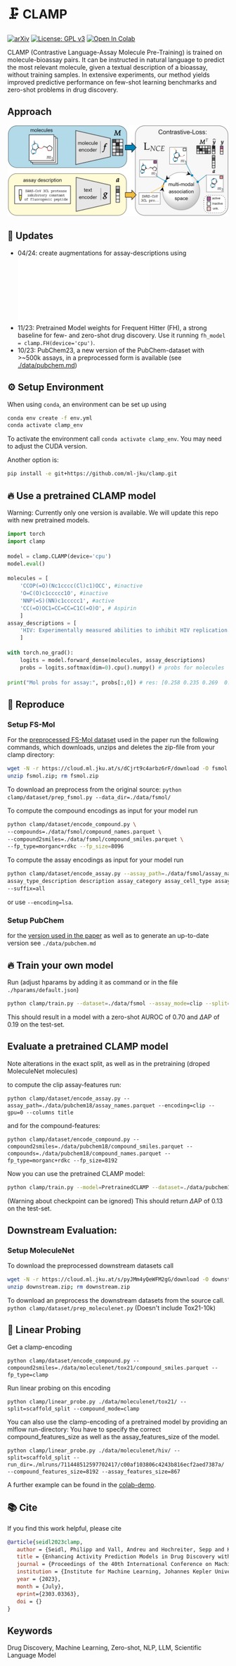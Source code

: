 # :clamp: CLAMP

[![arXiv](https://img.shields.io/badge/arXiv-2303.03363-b31b1b.svg)](https://arxiv.org/abs/2303.03363)
[![License: GPL v3](https://img.shields.io/badge/License-GPLv3-blue.svg)](https://www.gnu.org/licenses/gpl-3.0)
[![Open In Colab](https://colab.research.google.com/assets/colab-badge.svg)](https://colab.research.google.com/github/ml-jku/clamp/blob/main/notebooks/CLAMP_colab_demo.ipynb)

CLAMP (Contrastive Language-Assay Molecule Pre-Training) is trained on molecule-bioassay pairs. It can be instructed in natural language to predict the most relevant molecule, given a textual description of a bioassay, without training samples. In extensive experiments, our method yields improved predictive performance on few-shot learning benchmarks and zero-shot problems in drug discovery. 

## Approach

![CLAMP](./data/figs/clamp.png)

## :rocket: Updates

- 04/24: create augmentations for assay-descriptions using  ![assay_augment.py](./clamp/dataset/assay_augment.py) 
- 11/23: Pretrained Model weights for Frequent Hitter (FH), a strong baseline for few- and zero-shot drug discovery. Use it running `fh_model = clamp.FH(device='cpu')`.
- 10/23: PubChem23, a new version of the PubChem-dataset with >~500k assays, in a preprocessed form is available (see [./data/pubchem.md](./data/pubchem.md))

## :gear: Setup Environment

When using `conda`, an environment can be set up using
```bash
conda env create -f env.yml
conda activate clamp_env
```
To activate the environment call ```conda activate clamp_env```.
You may need to adjust the CUDA version.

Another option is:
```bash
pip install -e git+https://github.com/ml-jku/clamp.git
```

## :fire: Use a pretrained CLAMP model

Warning: Currently only one version is available. We will update this repo with new pretrained models.

```python
import torch
import clamp

model = clamp.CLAMP(device='cpu')
model.eval()

molecules = [
    'CCOP(=O)(Nc1cccc(Cl)c1)OCC', #inactive
    'O=C(O)c1ccccc1O', #inactive
    'NNP(=S)(NN)c1ccccc1', #active
    'CC(=O)OC1=CC=CC=C1C(=O)O', # Aspirin
    ]
assay_descriptions = [
    'HIV: Experimentally measured abilities to inhibit HIV replication.',
    ]

with torch.no_grad():
    logits = model.forward_dense(molecules, assay_descriptions)
    probs = logits.softmax(dim=0).cpu().numpy() # probs for molecules

print("Mol probs for assay:", probs[:,0]) # res: [0.258 0.235 0.269  0.236]
```


## :lab_coat: Reproduce

### Setup FS-Mol
For the [preprocessed FS-Mol dataset](https://cloud.ml.jku.at/s/dCjrt9c4arbz6rF/download) used in the paper run the following commands, which downloads, unzips and deletes the zip-file from your clamp directory:
```bash
wget -N -r https://cloud.ml.jku.at/s/dCjrt9c4arbz6rF/download -O fsmol.zip
unzip fsmol.zip; rm fsmol.zip
```

To download an preprocess from the original source:
```python clamp/dataset/prep_fsmol.py --data_dir=./data/fsmol/```

To compute the compound encodings as input for your model run
```bash
python clamp/dataset/encode_compound.py \
--compounds=./data/fsmol/compound_names.parquet \
--compound2smiles=./data/fsmol/compound_smiles.parquet \
--fp_type=morganc+rdkc --fp_size=8096
```

To compute the assay encodings as input for your model run
```bash
python clamp/dataset/encode_assay.py --assay_path=./data/fsmol/assay_names.parquet --encoding=clip --gpu=0 --columns \
assay_type_description description assay_category assay_cell_type assay_chembl_id assay_classifications assay_organism assay_parameters assay_strain assay_subcellular_fraction assay_tax_id assay_test_type assay_tissue assay_type bao_format bao_label cell_chembl_id confidence_description confidence_score document_chembl_id relationship_description relationship_type src_assay_id src_id target_chembl_id tissue_chembl_id variant_sequence \
--suffix=all
```
or use ```--encoding=lsa```.

### Setup PubChem

for the [version used in the paper](https://cloud.ml.jku.at/s/2ybfLRXWSYb4DZN/download) as well as to generate an up-to-date version see ```./data/pubchem.md```

## :fire: Train your own model

Run (adjust hparams by adding it as command or in the file ```./hparams/default.json```)
```bash
python clamp/train.py --dataset=./data/fsmol --assay_mode=clip --split=FSMOL_split
```

This should result in a model with a zero-shot $\text{AUROC}$ of $0.70$ and $\Delta \text{AP}$ of $0.19$ on the test-set.

## Evaluate a pretrained CLAMP model

Note alterations in the exact split, as well as in the pretraining (droped MoleculeNet molecules)

to compute the clip assay-features run:
```
python clamp/dataset/encode_assay.py --assay_path=./data/pubchem18/assay_names.parquet --encoding=clip --gpu=0 --columns title
```
and for the compound-features:
```
python clamp/dataset/encode_compound.py --compound2smiles=./data/pubchem18/compound_smiles.parquet --compounds=./data/pubchem18/compound_names.parquet --fp_type=morganc+rdkc --fp_size=8192
```

Now you can use the pretrained CLAMP model:
```bash
python clamp/train.py --model=PretrainedCLAMP --dataset=./data/pubchem18 --assay_mode=clip --split=time_a --epoch_max=0
```
(Warning about checkpoint can be ignored) 
This should return $\Delta \text{AP}$ of $0.13$ on the test-set.

## Downstream Evaluation:
### Setup MoleculeNet

To download the preprocessed downstream datasets call
```bash
wget -N -r https://cloud.ml.jku.at/s/pyJMm4yQeWFM2gG/download -O downstream.zip
unzip downstream.zip; rm downstream.zip
```

To download an preprocess the downstream datasets from the source call.
```python clamp/dataset/prep_moleculenet.py```
(Doesn't include Tox21-10k)

## :test_tube: Linear Probing
Get a clamp-encoding
```
python clamp/dataset/encode_compound.py --compound2smiles=./data/moleculenet/tox21/compound_smiles.parquet --fp_type=clamp
```
Run linear probing on this encoding
```
python clamp/linear_probe.py ./data/moleculenet/tox21/ --split=scaffold_split --compound_mode=clamp
```

You can also use the clamp-encoding of a pretrained model by providing an mlflow run-directory:
You have to specify the correct compound_features_size as well as the assay_features_size of the model.
```
python clamp/linear_probe.py ./data/moleculenet/hiv/ --split=scaffold_split --run_dir=./mlruns/711448512597702417/c00af103806c4243b816ecf2aed7387a/ --compound_features_size=8192 --assay_features_size=867
```

A further example can be found in the [colab-demo](https://colab.research.google.com/github/ml-jku/clamp/blob/main/notebooks/CLAMP_colab_demo.ipynb).


## :books: Cite
If you find this work helpful, please cite
```bibtex
@article{seidl2023clamp,
   author = {Seidl, Philipp and Vall, Andreu and Hochreiter, Sepp and Klambauer, G{\"u}nter},
   title = {Enhancing Activity Prediction Models in Drug Discovery with the Ability to Understand Human Language},
   journal = {Proceedings of the 40th International Conference on Machine Learning (ICML)},
   institution = {Institute for Machine Learning, Johannes Kepler University, Linz},
   year = {2023},
   month = {July},
   eprint={2303.03363},
   doi = {}
}
```

## Keywords
Drug Discovery, Machine Learning, Zero-shot, NLP, LLM, Scientific Language Model
